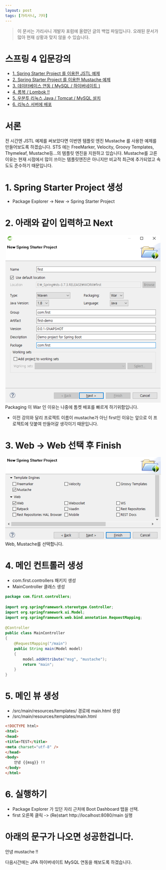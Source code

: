 ```yaml
---
layout: post
tags: [가리사니, 기타]
---
```


> 이 문서는 가리사니 개발자 포럼에 올렸던 글의 백업 파일입니다.
오래된 문서가 많아 현재 상황과 맞지 않을 수 있습니다.


# 스프링 4 입문강의
- [1. Spring Starter Project 를 이용한 JSTL 예제](/lab?topicId=212)
- [2. Spring Starter Project 를 이용한 Mustache 예제 ](/lab?topicId=213)
- [3. 데이터베이스 연동 ( MySQL / 하이버네이트 ) ](/lab?topicId=214)
- [4. 롬복 / Lombok !! ](/lab?topicId=215)
- [5. 우분투 리눅스 Java / Tomcat / MySQL 설치 ](/lab?topicId=216)
- [6. 리눅스 서버에 배포](/lab?topicId=217)

# 서론
 전 시간엔 JSTL 예제를 써보았다면 이번엔 템플릿 엔진 Mustache 를 사용한 예제를 만들어보도록 하겠습니다.
 STS 에는 FreeMarker, Velocity, Groovy Templates, Thymeleaf, Mustache등...의 템플릿 엔진을 지원하고 있습니다.
Mustache를 고른 이유는 현재 시점에서 많이 쓰이는 템플릿엔진은 아니지만 비교적 최근에 추가되었고 속도도 준수하기 때문입니다.


# 1. Spring Starter Project 생성
- Package Explorer -> New -> Spring Starter Project


# 2. 아래와 같이 입력하고 Next
![](/file/old/124.png) Packaging 이 War 인 이유는 나중에 톰켓 배포를 빠르게 하기위함입니다.
- 이전 강의와 달리 프로젝트 이름이 mustache가 아닌 first인 이유는 앞으로 이 프로젝트에 덧붙여 만들어갈 생각이기 때문입니다.


# 3. Web -> Web 선택 후 Finish
![](/file/old/125.png) Web, Mustache를 선택합니다.


# 4. 메인 컨트롤러 생성
- com.first.controllers 패키지 생성
- MainController 클래스 생성
``` java
package com.first.controllers;

import org.springframework.stereotype.Controller;
import org.springframework.ui.Model;
import org.springframework.web.bind.annotation.RequestMapping;

@Controller
public class MainController
{
	@RequestMapping("/main")
	public String main(Model model)
	{
		model.addAttribute("msg", "mustache");
		return "main";
	}
}
```


# 5. 메인 뷰 생성
- /src/main/resources/templates/ 경로에 main.html 생성
- /src/main/resources/templates/main.html
``` html
<!DOCTYPE html>
<html>
<head>
<title>TEST</title>
<meta charset="utf-8" />
</head>
<body>
    안녕 {{msg}} !!
</body>
</html>
```


# 6. 실행하기
- Package Explorer 가 있던 자리 근처에 Boot Dashboard 탭을 선택.
- first 오른쪽 클릭 -> (Re)start
http://localhost:8080/main 실행

# 아래의 문구가 나오면 성공한겁니다.
안녕 mustache !!


다음시간에는 JPA 하이버네이트 MySQL 연동을 해보도록 하겠습니다.